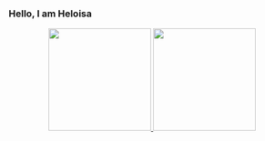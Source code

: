 ###                                                     Hello, I am Heloisa
<div align="center">
  <a href="https://github.com/Hluch">
  <img height="180em" src="https://github-readme-stats.vercel.app/api?username=Hlucht&show_icons=true&theme=dark&include_all_commits=true&count_private=true"/>
  <img height="180em" src="https://github-readme-stats.vercel.app/api/top-langs/?username=Hlucht&layout=compact&langs_count=7&theme=dark"/>
</div>



<!--
### Hi there 👋


**Hlucht/Hlucht** is a ✨ _special_ ✨ repository because its `README.md` (this file) appears on your GitHub profile.

Here are some ideas to get you started:

- 🔭 I’m currently working on ...
- 🌱 I’m currently learning ...
- 👯 I’m looking to collaborate on ...
- 🤔 I’m looking for help with ...
- 💬 Ask me about ...
- 📫 How to reach me: ...
- 😄 Pronouns: ...
- ⚡ Fun fact: ...
-->

